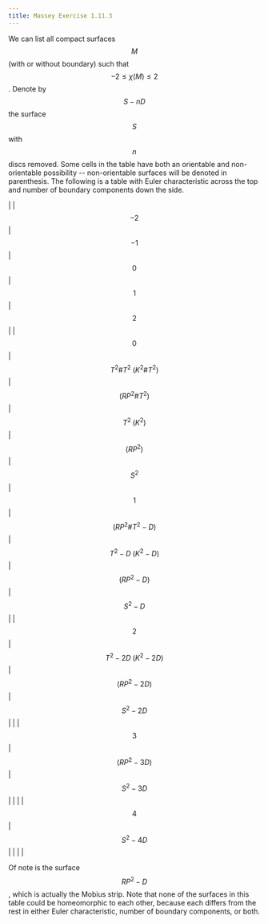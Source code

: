 ```yaml
---
title: Massey Exercise 1.11.3
---
```


We can list all compact surfaces $$M$$ (with or without boundary) such that $$-2 \leq \chi(M) \leq 2$$.
Denote by $$S - nD$$ the surface $$S$$ with $$n$$ discs removed.
Some cells in the table have both an orientable and non-orientable possibility -- non-orientable surfaces will be denoted in parenthesis.
The following is a table with Euler characteristic across the top and number of boundary components down the side.

|       | $$-2$$ | $$-1$$ | $$0$$ | $$1$$ | $$2$$ |
| $$0$$ | $$T^2 \# T^2 \; (K^2 \# T^2)$$ | $$(RP^2 \# T^2)$$ | $$T^2 \; (K^2)$$ | $$(RP^2)$$ | $$S^2$$
| $$1$$ | $$(RP^2 \# T^2 - D)$$ | $$T^2 - D \; (K^2 - D)$$ | $$(RP^2 - D)$$ | $$S^2 - D$$ |
| $$2$$ | $$T^2 - 2D \; (K^2 - 2D)$$ | $$(RP^2 - 2D)$$ | $$S^2 - 2D$$ | |
| $$3$$ | $$(RP^2 - 3D)$$ | $$S^2 - 3D$$ | | |
| $$4$$ | $$S^2 - 4D$$ | | | |

Of note is the surface $$RP^2 - D$$, which is actually the Mobius strip.
Note that none of the surfaces in this table could be homeomorphic to each other, because each differs from the rest in either Euler characteristic, number of boundary components, or both.
